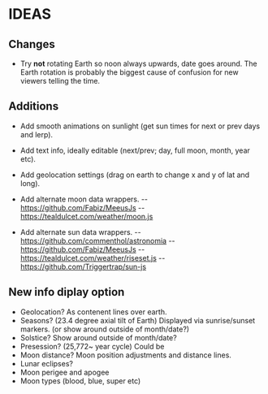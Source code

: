 # IDEAS

## Changes

- Try **not** rotating Earth so noon always upwards, date goes around. The Earth rotation is probably the biggest cause of confusion for new viewers telling the time.

## Additions

- Add smooth animations on sunlight (get sun times for next or prev days and lerp).
- Add text info, ideally editable (next/prev; day, full moon, month, year etc).
- Add geolocation settings (drag on earth to change x and y of lat and long).

- Add alternate moon data wrappers.
-- https://github.com/Fabiz/MeeusJs
-- https://tealdulcet.com/weather/moon.js

- Add alternate sun data wrappers.
-- https://github.com/commenthol/astronomia
-- https://github.com/Fabiz/MeeusJs
-- https://tealdulcet.com/weather/riseset.js
-- https://github.com/Triggertrap/sun-js

## New info diplay option

- Geolocation? As contenent lines over earth.
- Seasons? (23.4 degree axial tilt of Earth) Displayed via sunrise/sunset markers. (or show around outside of month/date?)
- Solstice? Show around outside of month/date?
- Presession? (25,772~ year cycle) Could be 
- Moon distance? Moon position adjustments and distance lines.
- Lunar eclipses?
- Moon perigee and apogee
- Moon types (blood, blue, super etc) 